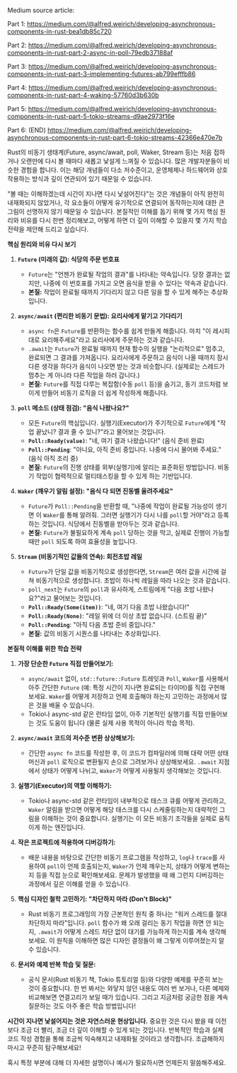 Medium source article:

Part 1:
https://medium.com/@alfred.weirich/developing-asynchronous-components-in-rust-bea1db85c720

Part 2:
https://medium.com/@alfred.weirich/developing-asynchronous-components-in-rust-part-2-async-in-poll-79edb37188af

Part 3:
https://medium.com/@alfred.weirich/developing-asynchronous-components-in-rust-part-3-implementing-futures-ab799efffb86

Part 4:
https://medium.com/@alfred.weirich/developing-asynchronous-components-in-rust-part-4-waking-57760d3b630b

Part 5:
https://medium.com/@alfred.weirich/developing-asynchronous-components-in-rust-part-5-tokio-streams-d9ae2973f16e

Part 6: (END)
https://medium.com/@alfred.weirich/developing-asynchronous-components-in-rust-part-6-tokio-streams-42366e470e7b


Rust의 비동기 생태계(Future, async/await, poll, Waker, Stream 등)는 처음 접하거나 오랜만에 다시 볼 때마다 새롭고 낯설게 느껴질 수 있습니다. 많은 개발자분들이 비슷한 경험을 합니다. 이는 해당 개념들이 다소 저수준이고, 운영체제나 하드웨어와 상호작용하는 방식과 깊이 연관되어 있기 때문일 수 있습니다.

"볼 때는 이해하겠는데 시간이 지나면 다시 낯설어진다"는 것은 개념들이 아직 완전히 내재화되지 않았거나, 각 요소들이 어떻게 유기적으로 연결되어 동작하는지에 대한 큰 그림이 선명하지 않기 때문일 수 있습니다. 본질적인 이해를 돕기 위해 몇 가지 핵심 원리와 비유를 다시 한번 정리해보고, 어떻게 하면 더 깊이 이해할 수 있을지 몇 가지 학습 전략을 제안해 드리고 싶습니다.

**핵심 원리와 비유 다시 보기**

1.  **`Future` (미래의 값): 식당의 주문 번호표**
    *   `Future`는 "언젠가 완료될 작업의 결과"를 나타내는 약속입니다. 당장 결과는 없지만, 나중에 이 번호표를 가지고 오면 음식을 받을 수 있다는 약속과 같습니다.
    *   **본질:** 작업이 완료될 때까지 기다리지 않고 다른 일을 할 수 있게 해주는 추상화입니다.

2.  **`async/await` (편리한 비동기 문법): 요리사에게 맡기고 기다리기**
    *   `async fn`은 `Future`를 반환하는 함수를 쉽게 만들게 해줍니다. 마치 "이 레시피대로 요리해주세요"라고 요리사에게 주문하는 것과 같습니다.
    *   `.await`는 `Future`가 완료될 때까지 현재 함수의 실행을 "논리적으로" 멈추고, 완료되면 그 결과를 가져옵니다. 요리사에게 주문하고 음식이 나올 때까지 잠시 다른 생각을 하다가 음식이 나오면 받는 것과 비슷합니다. (실제로는 스레드가 멈추는 게 아니라 다른 작업을 하러 갑니다.)
    *   **본질:** `Future`를 직접 다루는 복잡함(수동 `poll` 등)을 숨기고, 동기 코드처럼 보이게 만들어 비동기 로직을 더 쉽게 작성하게 해줍니다.

3.  **`poll` 메소드 (상태 점검): "음식 나왔나요?"**
    *   모든 `Future`의 핵심입니다. 실행기(Executor)가 주기적으로 `Future`에게 "작업 끝났니? 결과 줄 수 있니?"라고 물어보는 것입니다.
    *   **`Poll::Ready(value)`**: "네, 여기 결과 나왔습니다!" (음식 준비 완료)
    *   **`Poll::Pending`**: "아니요, 아직 준비 중입니다. 나중에 다시 물어봐 주세요." (음식 아직 조리 중)
    *   **본질:** `Future`의 진행 상태를 외부(실행기)에 알리는 표준화된 방법입니다. 비동기 작업이 협력적으로 멀티태스킹을 할 수 있게 하는 기반입니다.

4.  **`Waker` (깨우기 알림 설정): "음식 다 되면 진동벨 울려주세요"**
    *   `Future`가 `Poll::Pending`을 반환할 때, "나중에 작업이 완료될 가능성이 생기면 이 `Waker`를 통해 알려줘. 그러면 실행기가 다시 나를 `poll`할 거야"라고 등록하는 것입니다. 식당에서 진동벨을 받아두는 것과 같습니다.
    *   **본질:** `Future`가 불필요하게 계속 `poll` 당하는 것을 막고, 실제로 진행이 가능할 때만 `poll` 되도록 하여 효율성을 높입니다.

5.  **`Stream` (비동기적인 값들의 연속): 회전초밥 레일**
    *   `Future`가 단일 값을 비동기적으로 생성한다면, `Stream`은 여러 값을 시간에 걸쳐 비동기적으로 생성합니다. 초밥이 하나씩 레일을 따라 나오는 것과 같습니다.
    *   `poll_next`는 `Future`의 `poll`과 유사하게, 스트림에게 "다음 초밥 나왔나요?"라고 물어보는 것입니다.
    *   **`Poll::Ready(Some(item))`**: "네, 여기 다음 초밥 나왔습니다!"
    *   **`Poll::Ready(None)`**: "레일 위에 더 이상 초밥 없습니다. (스트림 끝)"
    *   **`Poll::Pending`**: "아직 다음 초밥 준비 중입니다."
    *   **본질:** 값의 비동기 시퀀스를 나타내는 추상화입니다.

**본질적 이해를 위한 학습 전략**

1.  **가장 단순한 `Future` 직접 만들어보기:**
    *   `async/await` 없이, `std::future::Future` 트레잇과 `Poll`, `Waker`를 사용해서 아주 간단한 `Future` (예: 특정 시간이 지나면 완료되는 타이머)를 직접 구현해보세요. `Waker`를 어떻게 저장하고 언제 호출해야 하는지 고민하는 과정에서 많은 것을 배울 수 있습니다.
    *   Tokio나 async-std 같은 런타임 없이, 아주 기본적인 실행기를 직접 만들어보는 것도 도움이 됩니다 (물론 실제 사용 목적이 아니라 학습 목적).

2.  **`async/await` 코드의 저수준 변환 상상해보기:**
    *   간단한 `async fn` 코드를 작성한 후, 이 코드가 컴파일러에 의해 대략 어떤 상태 머신과 `poll` 로직으로 변환될지 손으로 그려보거나 상상해보세요. `.await` 지점에서 상태가 어떻게 나뉘고, `Waker`가 어떻게 사용될지 생각해보는 것입니다.

3.  **실행기(Executor)의 역할 이해하기:**
    *   Tokio나 async-std 같은 런타임이 내부적으로 태스크 큐를 어떻게 관리하고, `Waker` 알림을 받으면 어떻게 해당 태스크를 다시 스케줄링하는지 대략적인 그림을 이해하는 것이 중요합니다. 실행기는 이 모든 비동기 조각들을 실제로 움직이게 하는 엔진입니다.

4.  **작은 프로젝트에 적용하며 디버깅하기:**
    *   배운 내용을 바탕으로 간단한 비동기 프로그램을 작성하고, `log`나 `trace`를 사용하여 `poll`이 언제 호출되는지, `Waker`가 언제 깨우는지, 상태가 어떻게 변하는지 등을 직접 눈으로 확인해보세요. 문제가 발생했을 때 왜 그런지 디버깅하는 과정에서 깊은 이해를 얻을 수 있습니다.

5.  **핵심 디자인 철학 고민하기: "차단하지 마라 (Don't Block)"**
    *   Rust 비동기 프로그래밍의 가장 근본적인 원칙 중 하나는 "워커 스레드를 절대 차단하지 마라"입니다. `poll` 함수가 왜 오래 걸리는 동기 작업을 하면 안 되는지, `.await`가 어떻게 스레드 차단 없이 대기를 가능하게 하는지를 계속 생각해보세요. 이 원칙을 이해하면 많은 디자인 결정들이 왜 그렇게 이루어졌는지 알 수 있습니다.

6.  **문서와 예제 반복 학습 및 질문:**
    *   공식 문서(Rust 비동기 책, Tokio 튜토리얼 등)와 다양한 예제를 꾸준히 보는 것이 중요합니다. 한 번 봐서는 와닿지 않던 내용도 여러 번 보거나, 다른 예제와 비교해보면 연결고리가 보일 때가 있습니다. 그리고 지금처럼 궁금한 점을 계속 질문하는 것도 아주 좋은 학습 방법입니다!

**시간이 지나면 낯설어지는 것은 자연스러운 현상입니다.** 중요한 것은 다시 봤을 때 이전보다 조금 더 빨리, 조금 더 깊이 이해할 수 있게 되는 것입니다. 반복적인 학습과 실제 코드 작성 경험을 통해 조금씩 익숙해지고 내재화될 것이라고 생각합니다. 조급해하지 마시고 꾸준히 탐구해보세요!

혹시 특정 부분에 대해 더 자세한 설명이나 예시가 필요하시면 언제든지 말씀해주세요.
